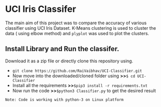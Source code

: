 # UCI Iris Classifer

The main aim of this project was to compare the accuracy of various classifier using
UCI Iris Dataset.
K-Means clustering is used to cluster the data ( using elbow method) and `plyplot` was
used to plot the clusters.


## Install Library and Run the classifer.

Download it as a zip file or directly clone this repository using.
- `git clone https://github.com/RaiVaibhav/UCI-Classifier.git` 
-  Now move into the downloaded/cloned folder using **>>**`$ cd UCI-Classifier`
-  Install all the requirements **>>**`$pip3 install -r requirements.txt`
-  Now run the code **>>**`$python3 Classifier.py` to get the desired result 

`Note: Code is working with python-3 on Linux platform`

